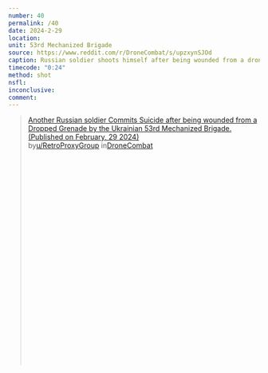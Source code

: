 ```yaml
---
number: 40
permalink: /40
date: 2024-2-29
location: 
unit: 53rd Mechanized Brigade
source: https://www.reddit.com/r/DroneCombat/s/upzxynSJOd
caption: Russian soldier shoots himself after being wounded from a drone dropped grenade. Thermal view
timecode: "0:24"
method: shot
nsfl: 
inconclusive: 
comment: 
---
```

<blockquote class="reddit-embed-bq" style="height:500px" data-embed-height="586"><a href="https://www.reddit.com/r/DroneCombat/comments/1b34qic/another_russian_soldier_commits_suicide_after/">Another Russian soldier Commits Suicide after being wounded from a Dropped Grenade by the Ukrainian 53rd Mechanized Brigade. (Published on February, 29 2024)</a><br> by<a href="https://www.reddit.com/user/RetroProxyGroup/">u/RetroProxyGroup</a> in<a href="https://www.reddit.com/r/DroneCombat/">DroneCombat</a></blockquote><script async="" src="https://embed.reddit.com/widgets.js" charset="UTF-8"></script>